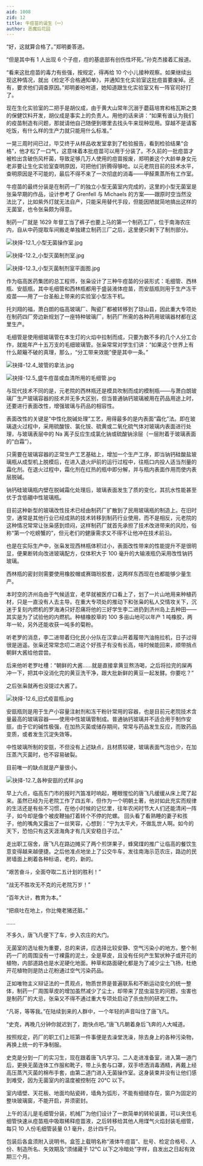 ```yaml
---
aid: 1008
zid: 12
title: 牛痘苗的诞生（一）
author: 恶魔后花园
---
```


“好，这就算合格了。”郑明姜答道。

“但是其中有 1 人出现 6 个子痘，痘的基底部有创伤性坏死。”孙克杰接着汇报道。

“看来这批痘苗的毒力有些强，按规定，得再给 10 个小儿接种观察。如果继续出现这种情况，就出《检定不合格通知单》，并通知生化实验室这批痘苗要废掉。还有，要求他们调查原因。”郑明姜吩咐道，她知道跟生化实验室又有一阵官司好打了。

现在生化实验室的二把手是胡仪成，由于黄大山常年沉溺于蘑菇培育和格瓦斯之类的保健饮料开发，胡仪成是事实上的负责人。用他的话来讲：“如果有谁认为我们的疫苗制造有问题，那就请他自己随便到哪里去找头牛来现种现用。穿越不是请客吃饭，有什么样的生产力就只能用什么标准。”

一晃三周时间已过，毕艾终于从样品收发室拿到了检验报告，看到检验结果“合格”，他才松了一口气，这意味着本批痘苗可以用于分装了。不久前的一批痘苗才被检出含破伤风杆菌，导致足够几万人使用的痘苗报废，郑明姜这个大龄单身女元老非要让生化实验室查明原因，可把他们折腾得够呛。以元老院目前的技术水平，查明原因是不可能的，最后不得不来了一次彻底的消毒——甲醛熏蒸所有工作室。

牛痘苗的最终分装是在制药一厂的独立小型无菌室内完成的，这里的小型无菌室是张枭早期的作品，设计参考了 Grenfell 与 Michaels 的方案——跟原时空当然没法比了，比如紫外灯就无法自产，只能采用替代手段，但能因陋就简地搞出这样的无菌室，也令张枭颇为得意。

制药一厂就是 1629 年督工当了裤子也要上马的第一个制药工厂，位于南海农庄内，自从中药提取车间搬走单独建立制药三厂之后，这里便只剩下了制剂部分。

![抉择-12.1_小型无菌操作室.jpg](/1008/抉择-12.1_小型无菌操作室.jpg)

![抉择-12.2_小型灭菌制剂室.jpg](/1008/抉择-12.2_小型灭菌制剂室.jpg)

![抉择-12.3_小型灭菌制剂室平面图.jpg](/1008/抉择-12.3_小型灭菌制剂室平面图.jpg)

作为临高医药集团的总工程师，张枭设计了三种牛痘苗的分装形式：毛细管、西林瓶、安瓿瓶，其中毛细管和西林瓶都用于盛装液体痘苗，而安瓿瓶则用于生产冻干疫苗——用了一台圣船上带来的实验室小型冻干机。

托刘翔的福，萧白朗的临高玻璃厂、陶瓷厂都被转移到了琼山县，因此重大专项处在制药四厂旁边新规划了一座特种玻璃厂，制药厂所需的各种药用玻璃器材都在这里生产。

毛细管是使用细玻璃管在本生灯的火焰中拉制而成，只要为数不多的几个人分工合作，就能年产十五万支的毛细玻璃管。张枭常常对学生们讲：“如果这个世界上有什么颠簸不破的真理，那么，“分工带来效能”便是其中一条。”

![抉择-12.4_玻管的拿法.jpg](/1008/抉择-12.4_玻管的拿法.jpg)

![抉择-12.5_盛牛痘苗或血清所用的毛细管.jpg](/1008/抉择-12.5_盛牛痘苗或血清所用的毛细管.jpg)

与现代技术不同的是，元老院的西林瓶还是模具吹制而成的模制瓶——与萧白朗玻璃厂生产玻璃容器的技术并无多大区别，但当普通钠钙玻璃被用在药品用途上时，还要进行表面改性，增强玻璃与药品的相容性。

表面改性的关键是“中性化脱碱处理”工艺，用得最多的是内表面“霜化”法。即在玻璃退火过程中，采用硫酸铵、氯化铵、硫黄或二氧化硫气体对玻璃内表面进行处理，与玻璃表层中的 Na 离子反应生成氯化钠或硫酸钠涂层（一层附着于玻璃表面的“白霜”）。

只需要在玻璃容器的正常生产工艺基础上，增加一个生产工序，即当钠钙硅酸盐玻璃瓶从成型机上脱模后，在进入退火炉前的运行过程中，往瓶口内投人适当剂量的霜化剂。在退火过程中，霜化剂在红热的瓶中即分解，并与瓶内表面作用而使内表层脱碱。

钠钙硅玻璃瓶内壁在脱碱霜化处理后，玻璃表面发生了质的变化，其抗水性能甚至优于含低硼中性玻璃瓶。

目前这种新型的玻璃改性技术已经由制药厂扩散到了民用玻璃瓶的制造上。在旧时空，通常是其他行业已经成熟的技术转移到制药行业使用，而不是相反，元老院的这种情况常常让张枭感到烦闷，这样制药厂就首先承担了技术改进带来的风险，俗称“第一个吃螃蟹的”，但元老们的健康需求又不得不让他冲在技术前沿。

也是在实际生产中，张枭发现西林瓶体积过小，表面改性带来的性能提升不是很明显，便果断转向改进玻璃配方，仅体积大于 100 毫升的大输液瓶仍采用改性钠钙玻璃。

西林瓶的密封则需要使用橡胶帽或赛璐玢胶套，这两样东西现在也都能够少量生产。

本时空的济州岛由于气候适宜，老早就被医疗口看上了，划了一片山地用来种植药材，只是一直没有人去主导。在重大专项处的推动下和张枭的私人交情攻关下，沉迷于复刻内燃机的罗海涛只好忍痛将他的三好学生李二进扔到济州岛上去种田——其实是为了试验他的内燃机。种植橡胶草的 100 多亩山地可以年产 1 吨橡胶，两年一轮，另外还能收获一吨多的菊粉。

听老罗的消息，李二进带着归化民小分队在汉拿山开着履带汽油拖拉机，日子过得很是逍遥。张枭还常常念叨二进这个好孩子有没有长高，啥时候能回来，顺带捎点朝鲜大酱给他尝尝。

后来他听老罗吐槽：“朝鲜的大酱……就是直接拿黄豆熬汤喝，之后将拉完的屎再冲一下，把其中没消化完的黄豆洗干净，跟大批新鲜的黄豆一起发酵。你要吃？”

之后张枭就再也没提过大酱了。

![抉择-12.6_旧式疫苗瓶.jpg](/1008/抉择-12.6_旧式疫苗瓶.jpg)

安瓿瓶则是用于生产小容量注射剂和冻干粉针常用的容器，也是目前元老院技术含量最高的玻璃容器——使用中性玻璃管制成。普通钠钙玻璃并不适合用于制作安瓿，由于它的碱性极强，在加热灭菌或储存期间，常常与药品发生反应，而致药品变质，或者发生沉淀失效等。

中性玻璃所制的安瓿，不但没有上述缺点，且材质较硬，玻璃表面气泡也少，在加压蒸汽灭菌时，也不容易破裂。

目前唯一的缺点就是产量很小。

![抉择-12.7_各种安瓿的式样.jpg](/1008/抉择-12.7_各种安瓿的式样.jpg)

早上六点，临高东门市的报时汽笛准时响起，睡眼惺忪的唐飞凡缓缓从床上爬了起来。虽然已经为元老院工作了四五年，但作为一个明朝土著，他对如此充实而规律的生活还是有些不习惯，在他小时候的记忆里，往年农闲时节大人们还能清闲一阵子，如今却是像个被皮鞭抽打着转个不停的陀螺。
回头看了看熟睡的妻子和孩子，他的嘴角又露出了一丝笑容，心想到：“宁为太平犬，不做乱世人啊。如今的天下，恐怕只有这天涯海角才有几天安稳日子过。”

走出职工宿舍，唐飞凡在路边摊买了两个煎饼果子，蜂窝煤的推广让临高的餐饮生意变得越来越便捷。之后他准点地坐上了公交牛车，发往南海示范农庄，路边的民房墙面上刷着各种标语，老的，新的。

“艰苦奋斗，全面夺取二五计划的胜利！”

“战无不胜攻无不克的元老院万岁！”

“百年大计，教育为本。”

“把痰吐在地上，你比俺老猪还脏。”

……

不多久，唐飞凡便下了车，步入农庄的大门。

无菌室的选址极为重要，总的来讲，应选择比较安静、空气污染小的地方。整个制药一厂的周围没有一寸裸露的泥土，全是草皮，且没有任何产生絮状种子或开花的植物，内部道路也是水泥硬化地面。种草和路面硬化都是为了减少尘土飞扬，杜绝开花植物则是防止花粉通过空气污染药品。

正如唯物主义辩证法的一贯观点，物质世界是普遍联系和不断运动变化的统一整体，制药一厂周围草皮的增加虽然减少了尘土，却带来了昆虫滋生的问题，虫害也是制药厂的大忌，张枭又不得不通过重大专项处启动了杀虫剂的研发工作。

“凡哥，等等我。”在陆续到来的人群中，一个年轻的声音叫住了唐飞凡。

“史克，再晚几分钟你就迟到了，跑快点吧。”唐飞凡朝着身后飞奔的人大喊道。

按照规定，药厂的职工们上班第一件事便是去澡堂洗澡，除去身上的各种污染物，再换上统一的干净制服。

史克是分到一厂的实习生，现在跟着唐飞凡学习。二人走进准备室，进入第一道门后，更换无菌连体工作服和靴子，带上头套与口罩，双手喷洒消毒酒精，再戴上经高压蒸汽灭菌的棉布手套，由第二道门进入无菌操作室。这身装束并没有让他们感到难受，因为无菌室内的温度被控制在 20℃ 以下。

室内墙壁、天花板、地面均贴瓷砖，墙角为弧形，不能有细缝存在，窗户为固定的整块玻璃窗，不能开启，并须密封。

上午的活儿是毛细管分装，机械厂为他们设计了一款简单的转轮装置，可以夹住毛细管快速从痘苗瓶中吸取稀释痘苗液，之后转移给其他人用煤气火焰封装毛细管，每只 10 人份毛细管装量 0.1 毫升，总计四千只。

包装后各盒须附入说明书。盒签上载明名称“液体牛痘苗”、批号、检定合格号、人份、制造所名、失效期及“须储藏于 12℃ 以下之冷暗处”字样，自发出之日起有效期三个月。
